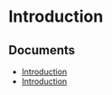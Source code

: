 # Introduction

## Documents

- [Introduction](01-introduction.md)
- [Introduction](02-introduction.md)
